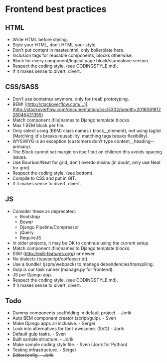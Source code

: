 Frontend best practices
===


HTML
---
* Write HTML before styling.
* Style your HTML, don’t HTML your style.
* Don’t put content in master.html, only boilerplate here.
* Inclusion tags for reusable components, blocks otherwise.
* Block for every component/logical page block/standalone section.
* Respect the coding style. (see CODINGSTYLE.md).
* If it makes sense to divert, divert.


CSS/SASS
---
* Don’t use bootstrap anymore, only for (real) prototyping.
* BEM! [(http://stackoverflow.com/...)](http://stackoverflow.com/documentation/css/5302/bem#t=201608181228046431355)
* Match component (file)names to Django template blocks.
* Max 1 BEM block per file.
* Only select using (BEM) class names (.block__element), not using tag/id (Matching id's breaks reusability, matching tags breaks flexibility).
* WYSIWYG is an exception (customers don’t type content__heading--primary).
* The Block cannot set margin on itself but on children this avoids spacing issues.
* Use Bourbon/Neat for grid, don’t overdo mixins (in doubt, only use Neat for grid).
* Respect the coding style. (see bottom).
* Compile to CSS and put in GIT.
* If it makes sense to divert, divert.


JS
---
* Consider these as deprecated:
  - Bootstrap
  - Bower
  - Django Pipeline/Compressor
  - jQuery
  - RequireJS
* In older projects, it may be OK to continue using the current setup.
* Match component (file)names to Django template blocks.
* ES6! (http://es6-features.org/) or newer.
* No dialects (typescript/coffeescript).
* Use a bundler (jspm/webpack) to manage dependencies/transpiling.
* Gulp is our task runner (manage.py for frontend).
* JS per Django app.
* Respect the coding style. (see CODINGSTYLE.md).
* If it makes sense to divert, divert.


Todo
---
* Dummy components scaffolding in default project. - Jorik
* Auto BEM component creator (script/gulp). - Sven
* Make Django apps all inclusive. - Sergei
* Look into alternatives for font-awesome. (SVG) - Jorik
* Default gulp tasks. - Sven
* Built sample structure. - Jorik
* Make sample coding style file. - Sven (Jorik for Python)
* Testing infrastructure. - Sergei
* ~~Editorconfig. - Jorik~~
